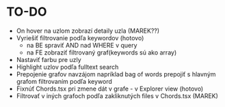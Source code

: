 # TO-DO

- On hover na uzlom zobrazí detaily uzla (MAREK??)
- Vyriešiť filtrovanie podľa keywordov (hotovo)
    - na BE spraviť AND nad WHERE v query
    - na FE zobraziť filtrovaný graf(keywords sú ako array)
- Nastaviť farbu pre uzly 
- Highlight uzlov podľa fulltext search
- Prepojenie grafov navzájom napríklad bag of words prepojiť s hlavným grafom filtrovaním podľa keyword
- Fixnúť Chords.tsx pri zmene dát v grafe - v Explorer view (hotovo)
- Filtrovať v iných grafoch podľa zakliknutých files v Chords.tsx (MAREK)
